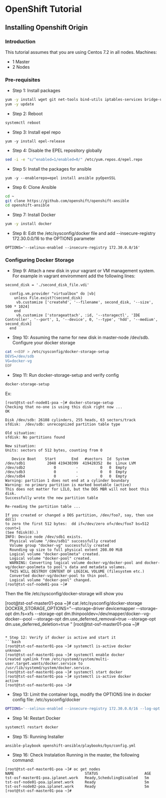 # OpenShift Tutorial

## Installing Openshift Origin

### Introduction

This tutorial assumes that you are using Centos 7.2 in all nodes.
Machines:
- 1 Master
- 2 Nodes

### Pre-requisites

* Step 1: Install packages
```bash
yum -y install wget git net-tools bind-utils iptables-services bridge-utils bash-completion
yum -y update
```

* Step 2: Reboot 
```bash
systemctl reboot
```

* Step 3: Install epel repo
```
yum -y install epel-release
```

* Step 4: Disable the EPEL repository globally
```bash
sed -i -e "s/^enabled=1/enabled=0/" /etc/yum.repos.d/epel.repo
```

* Step 5: Install the packages for ansible
```
yum -y --enablerepo=epel install ansible pyOpenSSL
```

* Step 6: Clone Ansible
```bash
cd ~
git clone https://github.com/openshift/openshift-ansible
cd openshift-ansible
```

* Step 7: Install Docker
```bash
yum -y install docker
```

* Step 8: Edit the /etc/sysconfig/docker file and add --insecure-registry 172.30.0.0/16 to the OPTIONS parameter
```
OPTIONS='--selinux-enabled --insecure-registry 172.30.0.0/16'
```

### Configuring Docker Storage

* Step 9: Attach a new disk in your vagrant or VM management system. For example in vagrant enviromment add the following lines:
```
second_disk = './second_disk_file.vdi'

  config.vm.provider "virtualbox" do |vb|
    unless File.exist?(second_disk)
     vb.customize ['createhd', '--filename', second_disk, '--size', 500 * 1024]
    end
     vb.customize ['storageattach', :id, '--storagectl', 'IDE Controller', '--port', 1, '--device', 0, '--type', 'hdd', '--medium', second_disk]
  end
```

* Step 10: Assuming the name for new disk in master-node /dev/sdb. Configure your docker storage
```bash
cat <<EOF > /etc/sysconfig/docker-storage-setup
DEVS=/dev/sdb
VG=docker-vg
EOF
```

* Step 11: Run docker-storage-setup and verify config
```bash
docker-storage-setup 
```
Ex:
```
[root@tst-osf-node01-poa ~]# docker-storage-setup
Checking that no-one is using this disk right now ...
OK

Disk /dev/sdb: 26108 cylinders, 255 heads, 63 sectors/track
sfdisk:  /dev/sdb: unrecognized partition table type

Old situation:
sfdisk: No partitions found

New situation:
Units: sectors of 512 bytes, counting from 0

   Device Boot    Start       End   #sectors  Id  System
/dev/sdb1          2048 419430399  419428352  8e  Linux LVM
/dev/sdb2             0         -          0   0  Empty
/dev/sdb3             0         -          0   0  Empty
/dev/sdb4             0         -          0   0  Empty
Warning: partition 1 does not end at a cylinder boundary
Warning: no primary partition is marked bootable (active)
This does not matter for LILO, but the DOS MBR will not boot this disk.
Successfully wrote the new partition table

Re-reading the partition table ...

If you created or changed a DOS partition, /dev/foo7, say, then use dd(1)
to zero the first 512 bytes:  dd if=/dev/zero of=/dev/foo7 bs=512 count=1
(See fdisk(8).)
INFO: Device node /dev/sdb1 exists.
  Physical volume "/dev/sdb1" successfully created
  Volume group "docker-vg" successfully created
  Rounding up size to full physical extent 208.00 MiB
  Logical volume "docker-poolmeta" created.
  Logical volume "docker-pool" created.
  WARNING: Converting logical volume docker-vg/docker-pool and docker-vg/docker-poolmeta to pool's data and metadata volumes.
  THIS WILL DESTROY CONTENT OF LOGICAL VOLUME (filesystem etc.)
  Converted docker-vg/docker-pool to thin pool.
  Logical volume "docker-pool" changed.
[root@tst-osf-node01-poa ~]# 
```
Then the file /etc/sysconfig/docker-storage will show you
 
[root@tst-osf-master01-poa ~]# cat /etc/sysconfig/docker-storage
DOCKER_STORAGE_OPTIONS="--storage-driver devicemapper --storage-opt dm.fs=xfs --storage-opt dm.thinpooldev=/dev/mapper/docker--vg-docker--pool --storage-opt dm.use_deferred_removal=true --storage-opt dm.use_deferred_deletion=true "
[root@tst-osf-master01-poa ~]#
```

* Step 12: Verify if docker is active and start it
```bash
[root@tst-osf-master01-poa ~]# systemctl is-active docker
unknown
[root@tst-osf-master01-poa ~]# systemctl enable docker
Created symlink from /etc/systemd/system/multi-user.target.wants/docker.service to /usr/lib/systemd/system/docker.service.
[root@tst-osf-master01-poa ~]# systemctl start docker
[root@tst-osf-master01-poa ~]# systemctl is-active docker
active
[root@tst-osf-master01-poa ~]# 
``` 

* Step 13: Limit the container logs, modify the OPTIONS line in docker config file: /etc/sysconfig/docker
```bash
OPTIONS='--selinux-enabled --insecure-registry 172.30.0.0/16 --log-opt max-size=1M --log-opt max-file=3'
```

* Step 14: Restart Docker
```bash
systemctl restart docker
```

* Step 15: Running Installer
```bash 
ansible-playbook openshift-ansible/playbooks/byo/config.yml
```

* Step 16: Check Instalation
Running in the master, the following command:
```
[root@tst-osf-master01-poa ~]# oc get nodes
NAME                                STATUS                     AGE
tst-osf-master01-poa.iplanet.work   Ready,SchedulingDisabled   5m
tst-osf-node01-poa.iplanet.work     Ready                      5m
tst-osf-node02-poa.iplanet.work     Ready                      5m
[root@tst-osf-master01-poa ~]#
```


